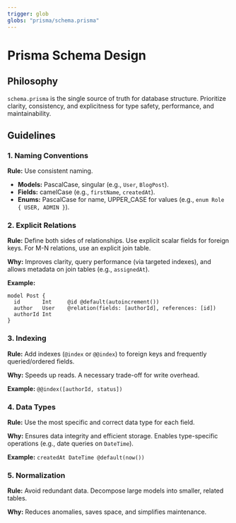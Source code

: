 ```yaml
---
trigger: glob
globs: "prisma/schema.prisma"
---
```


# Prisma Schema Design

## Philosophy

`schema.prisma` is the single source of truth for database structure. Prioritize clarity, consistency, and explicitness for type safety, performance, and maintainability.

## Guidelines

### 1. Naming Conventions

**Rule:** Use consistent naming.

- **Models:** PascalCase, singular (e.g., `User`, `BlogPost`).
- **Fields:** camelCase (e.g., `firstName`, `createdAt`).
- **Enums:** PascalCase for name, UPPER_CASE for values (e.g., `enum Role { USER, ADMIN }`).

### 2. Explicit Relations

**Rule:** Define both sides of relationships. Use explicit scalar fields for foreign keys. For M-N relations, use an explicit join table.

**Why:** Improves clarity, query performance (via targeted indexes), and allows metadata on join tables (e.g., `assignedAt`).

**Example:**

```prisma
model Post {
  id       Int     @id @default(autoincrement())
  author   User    @relation(fields: [authorId], references: [id])
  authorId Int
}
```

### 3. Indexing

**Rule:** Add indexes (`@index` or `@@index`) to foreign keys and frequently queried/ordered fields.

**Why:** Speeds up reads. A necessary trade-off for write overhead.

**Example:** `@@index([authorId, status])`

### 4. Data Types

**Rule:** Use the most specific and correct data type for each field.

**Why:** Ensures data integrity and efficient storage. Enables type-specific operations (e.g., date queries on `DateTime`).

**Example:** `createdAt DateTime @default(now())`

### 5. Normalization

**Rule:** Avoid redundant data. Decompose large models into smaller, related tables.

**Why:** Reduces anomalies, saves space, and simplifies maintenance.
